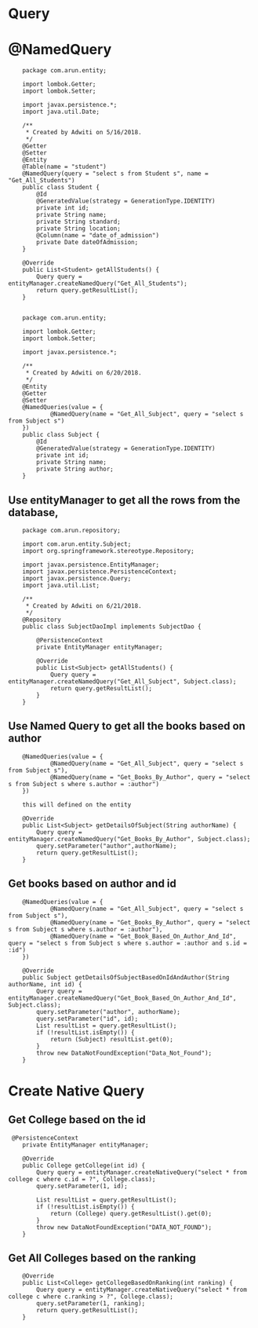 # Query

# @NamedQuery

        package com.arun.entity;
        
        import lombok.Getter;
        import lombok.Setter;
        
        import javax.persistence.*;
        import java.util.Date;
        
        /**
         * Created by Adwiti on 5/16/2018.
         */
        @Getter
        @Setter
        @Entity
        @Table(name = "student")
        @NamedQuery(query = "select s from Student s", name = "Get_All_Students")
        public class Student {
            @Id
            @GeneratedValue(strategy = GenerationType.IDENTITY)
            private int id;
            private String name;
            private String standard;
            private String location;
            @Column(name = "date_of_admission")
            private Date dateOfAdmission;
        }
    
        @Override
        public List<Student> getAllStudents() {
            Query query = entityManager.createNamedQuery("Get_All_Students");
            return query.getResultList();
        }
        
        
        package com.arun.entity;
        
        import lombok.Getter;
        import lombok.Setter;
        
        import javax.persistence.*;
        
        /**
         * Created by Adwiti on 6/20/2018.
         */
        @Entity
        @Getter
        @Setter
        @NamedQueries(value = {
                @NamedQuery(name = "Get_All_Subject", query = "select s from Subject s")
        })
        public class Subject {
            @Id
            @GeneratedValue(strategy = GenerationType.IDENTITY)
            private int id;
            private String name;
            private String author;
        }

## Use entityManager to get all the rows from the database,
 
        package com.arun.repository;
        
        import com.arun.entity.Subject;
        import org.springframework.stereotype.Repository;
        
        import javax.persistence.EntityManager;
        import javax.persistence.PersistenceContext;
        import javax.persistence.Query;
        import java.util.List;
        
        /**
         * Created by Adwiti on 6/21/2018.
         */
        @Repository
        public class SubjectDaoImpl implements SubjectDao {
        
            @PersistenceContext
            private EntityManager entityManager;
        
            @Override
            public List<Subject> getAllStudents() {
                Query query = entityManager.createNamedQuery("Get_All_Subject", Subject.class);
                return query.getResultList();
            }
        }

## Use Named Query to get all the books based on author

        @NamedQueries(value = {
                @NamedQuery(name = "Get_All_Subject", query = "select s from Subject s"),
                @NamedQuery(name = "Get_Books_By_Author", query = "select s from Subject s where s.author = :author")
        })
        
        this will defined on the entity
        
        @Override
        public List<Subject> getDetailsOfSubject(String authorName) {
            Query query = entityManager.createNamedQuery("Get_Books_By_Author", Subject.class);
            query.setParameter("author",authorName);
            return query.getResultList();
        }
    
## Get books based on author and id

        @NamedQueries(value = {
                @NamedQuery(name = "Get_All_Subject", query = "select s from Subject s"),
                @NamedQuery(name = "Get_Books_By_Author", query = "select s from Subject s where s.author = :author"),
                @NamedQuery(name = "Get_Book_Based_On_Author_And_Id", query = "select s from Subject s where s.author = :author and s.id = :id")
        })
        
        @Override
        public Subject getDetailsOfSubjectBasedOnIdAndAuthor(String authorName, int id) {
            Query query = entityManager.createNamedQuery("Get_Book_Based_On_Author_And_Id", Subject.class);
            query.setParameter("author", authorName);
            query.setParameter("id", id);
            List resultList = query.getResultList();
            if (!resultList.isEmpty()) {
                return (Subject) resultList.get(0);
            }
            throw new DataNotFoundException("Data_Not_Found");
        }
        
# Create Native Query

## Get College based on the id
    
     @PersistenceContext
        private EntityManager entityManager;
    
        @Override
        public College getCollege(int id) {
            Query query = entityManager.createNativeQuery("select * from college c where c.id = ?", College.class);
            query.setParameter(1, id);
    
            List resultList = query.getResultList();
            if (!resultList.isEmpty()) {
                return (College) query.getResultList().get(0);
            }
            throw new DataNotFoundException("DATA_NOT_FOUND");
        }
        
## Get All Colleges based on the ranking

        @Override
        public List<College> getCollegeBasedOnRanking(int ranking) {
            Query query = entityManager.createNativeQuery("select * from college c where c.ranking > ?", College.class);
            query.setParameter(1, ranking);
            return query.getResultList();
        }